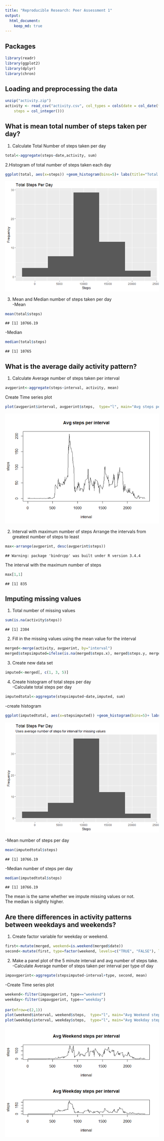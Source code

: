 ```yaml
---
title: "Reproducible Research: Peer Assessment 1"
output: 
  html_document:
    keep_md: true
---
```


## Packages

```r
library(readr)
library(ggplot2)
library(dplyr)
library(chron)
```



## Loading and preprocessing the data


```r
unzip("activity.zip")
activity <- read_csv("activity.csv", col_types = cols(date = col_date(format = "%Y-%m-%d"), 
    steps = col_integer()))
```



## What is mean total number of steps taken per day?
1. Calculate Total Number of steps taken per day

```r
total<-aggregate(steps~date,activity, sum)
```
2.Histogram of total number of steps taken each day

```r
ggplot(total, aes(x=steps)) +geom_histogram(bins=5)+ labs(title="Total Steps Per Day", x="Steps", y="Frequency")
```

![](PA1_template_files/figure-html/unnamed-chunk-4-1.png)<!-- -->

3. Mean and Median number of steps taken per day  
-Mean

```r
mean(total$steps)
```

```
## [1] 10766.19
```
-Median

```r
median(total$steps)
```

```
## [1] 10765
```


## What is the average daily activity pattern?
1. Calculate Average number of steps taken per interval

```r
avgperint<-aggregate(steps~interval, activity, mean)
```
Create Time series plot

```r
plot(avgperint$interval, avgperint$steps,  type="l", main="Avg steps per interval", xlab="interval", ylab="steps")
```

![](PA1_template_files/figure-html/unnamed-chunk-8-1.png)<!-- -->

2. Interval with maximum number of steps
Arrange the intervals from greatest number of steps to least

```r
max<-arrange(avgperint, desc(avgperint$steps))
```

```
## Warning: package 'bindrcpp' was built under R version 3.4.4
```
The interval with the maximum number of steps

```r
max[1,1]
```

```
## [1] 835
```



## Imputing missing values  
1. Total number of missing values

```r
sum(is.na(activity$steps))
```

```
## [1] 2304
```
2. Fill in the missing values using the mean value for the interval

```r
merged<-merge(activity, avgperint, by="interval")
merged$stepsimputed=ifelse(is.na(merged$steps.x), merged$steps.y, merged$steps.x)
```
3. Create new data set

```r
imputed<-merged[, c(1, 3, 5)]
```
4. Create histogram of total steps per day  
-Calculate total steps per day

```r
imputedtotal<-aggregate(stepsimputed~date,imputed, sum)
```
-create histogram

```r
ggplot(imputedtotal, aes(x=stepsimputed)) +geom_histogram(bins=5)+ labs(title="Total Steps Per Day",subtitle="Uses average number of steps for interval for missing values", x="Steps", y="Frequency")
```

![](PA1_template_files/figure-html/unnamed-chunk-15-1.png)<!-- -->

-Mean number of steps per day

```r
mean(imputedtotal$steps)
```

```
## [1] 10766.19
```
-Median number of steps per day

```r
median(imputedtotal$steps)
```

```
## [1] 10766.19
```
The mean is the same whether we impute missing values or not.  
The median is slightly higher.  

## Are there differences in activity patterns between weekdays and weekends?  
1. Create factor variable for weekday or weekend.  

```r
first<-mutate(merged, weekend=is.weekend(merged$date)) 
second<-mutate(first, type=factor(weekend, levels=c("TRUE", "FALSE"), labels=c("weekend", "weekday")))
```
2. Make a panel plot of the 5 minute interval and avg number of steps take.  
-Calculate Average number of steps taken per interval per type of day

```r
impavgperint<-aggregate(stepsimputed~interval+type, second, mean)
```
-Create Time series plot

```r
weekend<-filter(impavgperint, type=="weekend")
weekday<-filter(impavgperint, type=="weekday")

par(mfrow=c(2,1))
plot(weekend$interval, weekend$steps,  type="l", main="Avg Weekend steps per interval", xlab="interval", ylab="steps")
plot(weekday$interval, weekday$steps,  type="l", main="Avg Weekday steps per interval", xlab="interval", ylab="steps")
```

![](PA1_template_files/figure-html/unnamed-chunk-20-1.png)<!-- -->


